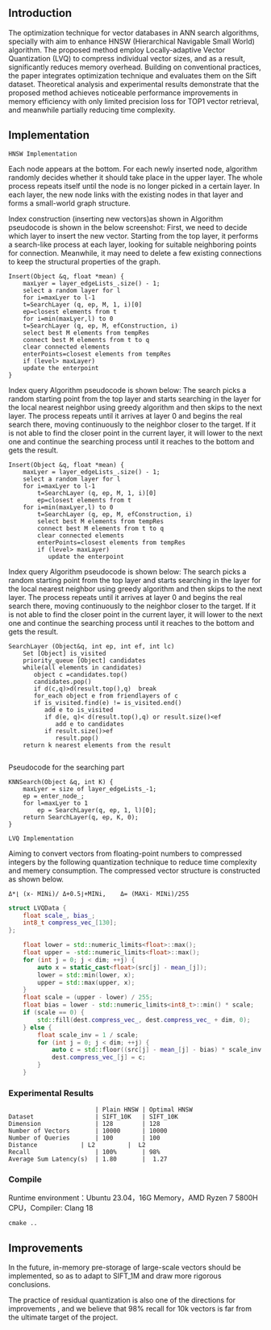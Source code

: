 
## Introduction

 The optimization technique for vector databases in ANN search algorithms, specially with aim to enhance HNSW (Hierarchical Navigable Small World) algorithm. The proposed method employ Locally-adaptive Vector Quantization (LVQ) to compress individual vector sizes, and as a result, significantly reduces memory overhead. Building on conventional practices, the paper integrates optimization technique and evaluates them on the Sift dataset. Theoretical analysis and experimental results demonstrate that the proposed method achieves noticeable performance improvements in memory efficiency with only limited precision loss for TOP1 vector retrieval, and meanwhile partially reducing time complexity.


## Implementation

	HNSW Implementation
Each node appears at the bottom. For each newly inserted node, algorithm randomly decides whether it should take place in the upper layer.  The whole process repeats itself until the node is no longer picked in a certain layer. In each layer, the new node links with the existing nodes in that layer and forms a small-world graph structure. 
 
Index construction (inserting new vectors)as shown in
Algorithm pseudocode is shown in the below screenshot: First, we need to decide which layer to insert the new vector. Starting from the top layer, it performs a search-like process at each layer, looking for suitable neighboring points for connection. Meanwhile, it may need to delete a few existing connections to keep the structural properties of the graph.


```
Insert(Object &q, float *mean) {
    maxLyer = layer_edgeLists_.size() - 1;
    select a random layer for l
    for i=maxLyer to l-1 
    t=SearchLayer (q, ep, M, 1, i)[0]  
    ep=closest elements from t
    for i=min(maxLyer,l) to 0
    t=SearchLayer (q, ep, M, efConstruction, i) 
    select best M elements from tempRes
    connect best M elements from t to q 
    clear connected elements 
    enterPoints=closest elements from tempRes 
    if (level> maxLayer) 
    update the enterpoint
}
```

Index query
Algorithm pseudocode is shown below: The search picks a random starting point from the top layer and starts searching in the layer for the local nearest neighbor using greedy algorithm and then skips to the next layer.  The process repeats until it arrives at layer 0 and begins the real search there, moving continuously to the neighbor closer to the target.  If it is not able to find the closer point in the current layer, it will lower to the next one and continue the searching process until it reaches to the bottom and gets the result.

```
Insert(Object &q, float *mean) {
    maxLyer = layer_edgeLists_.size() - 1;
    select a random layer for l
    for i=maxLyer to l-1 
        t=SearchLayer (q, ep, M, 1, i)[0]  
        ep=closest elements from t
    for i=min(maxLyer,l) to 0
        t=SearchLayer (q, ep, M, efConstruction, i) 
        select best M elements from tempRes
        connect best M elements from t to q 
        clear connected elements 
        enterPoints=closest elements from tempRes 
        if (level> maxLayer) 
           update the enterpoint  

```

Index query
Algorithm pseudocode is shown below: The search picks a random starting point from the top layer and starts searching in the layer for the local nearest neighbor using greedy algorithm and then skips to the next layer.  The process repeats until it arrives at layer 0 and begins the real search there, moving continuously to the neighbor closer to the target.  If it is not able to find the closer point in the current layer, it will lower to the next one and continue the searching process until it reaches to the bottom and gets the result.

```
SearchLayer (Object&q, int ep, int ef, int lc) 
    Set [Object] is_visited
    priority_queue [Object] candidates 
    while(all elements in candidates)
       object c =candidates.top() 
       candidates.pop()
       if d(c,q)>d(result.top(),q)  break 
       for_each object e from friendlayers of c 
       if is_visited.find(e) != is_visited.end()
          add e to is_visited 
          if d(e, q)< d(result.top(),q) or result.size()<ef 
             add e to candidates
          if result.size()>ef 
             result.pop()
    return k nearest elements from the result


```
Pseudocode for the searching part
```
KNNSearch(Object &q, int K) {
    maxLyer = size of layer_edgeLists_-1;
    ep = enter_node_;
    for l=maxLyer to 1
        ep = SearchLayer(q, ep, 1, l)[0];
    return SearchLayer(q, ep, K, 0);
}

```


    LVQ Implementation

Aiming to convert vectors from floating-point numbers to compressed integers by the following quantization technique to reduce time complexity and memery consumption. 
The compressed vector structure is constructed as shown below.


```
Δ*⌊︃ (x- MINi)/ Δ+0.5⌋︃+MINi,    Δ= (MAXi- MINi)/255
```

```C++
struct LVQData {
	float scale_, bias_;
	int8_t compress_vec_[130];
};
```
```C++
    float lower = std::numeric_limits<float>::max();
    float upper = -std::numeric_limits<float>::max();
    for (int j = 0; j < dim; ++j) {
        auto x = static_cast<float>(src[j] - mean_[j]);
        lower = std::min(lower, x);
        upper = std::max(upper, x);
    }
    float scale = (upper - lower) / 255;
    float bias = lower - std::numeric_limits<int8_t>::min() * scale;
    if (scale == 0) {
        std::fill(dest.compress_vec_, dest.compress_vec_ + dim, 0);
    } else {
        float scale_inv = 1 / scale;
        for (int j = 0; j < dim; ++j) {
            auto c = std::floor((src[j] - mean_[j] - bias) * scale_inv + 0.5);
            dest.compress_vec_[j] = c;
        }
    }
```


    
### Experimental Results


                            | Plain HNSW | Optimal HNSW
    Dataset                 | SIFT_10K   | SIFT_10K
    Dimension               | 128        | 128   
    Number of Vectors       | 10000      | 10000
    Number of Queries       | 100	     | 100
    Distance	        | L2         |	L2
    Recall	                | 100%       | 98%
    Average Sum Latency(s)  | 1.80       |	1.27

### Compile
Runtime environment：Ubuntu 23.04，16G Memory，AMD Ryzen 7 5800H CPU，Compiler: Clang 18
```
cmake ..
```
## Improvements

In the future, in-memory pre-storage of large-scale vectors should be implemented, so as to adapt to SIFT_1M and draw more rigorous conclusions.

The practice of residual quantization is also one of the directions for improvements , and we believe that 98% recall for 10k vectors is far from the ultimate target of the project.
